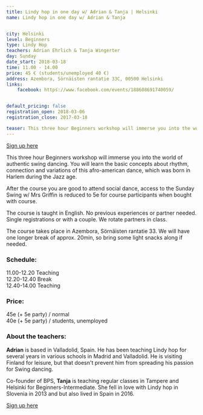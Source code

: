 ```yaml
---
title: Lindy hop in one day w/ Adrian & Tanja | Helsinki
name: Lindy hop in one day w/ Adrian & Tanja


city: Helsinki
level: Beginners
type: Lindy Hop
teachers: Adrian Ehrlich & Tanja Wingerter
day: Sunday
date_start: 2018-03-18
time: 11.00 - 14.00
price: 45 € (students/unemployed 40 €)
address: Azembora, Sörnäisten rantatie 33C, 00500 Helsinki
links:
    facebook: https://www.facebook.com/events/188608691740059/


default_pricing: false
registration_open: 2018-03-06
registration_close: 2017-03-18

teaser: This three hour Beginners workshop will immerse you into the world of authentic swing dancing.
---
```


<a href="https://docs.google.com/forms/d/e/1FAIpQLSdz4hRdXmyXXMR5llrMNQGD2g5mf6V-Q7YDHn38ShTkm7omvA/viewform" target="_blank" class="button">Sign up here</a>

This three hour Beginners workshop will immerse you into the world of authentic swing dancing. You will learn the basic concepts about rhythm, connection and variations of this afro-american dance, which was born in Harlem during the Jazz age. 

After the course you are good to attend social dance, access to the Sunday Swing w/ Mrs Griffin is reduced to 5e for course participants when bought with course.

The course is taught in English. No previous experiences or partner needed. Single registrations or with a couple. We rotate partners in class.

The course takes place in Azembora, Sörnäisten rantatie 33. We will have one longer break of approx. 20min, so bring some light snacks along if needed.

### Schedule:

11.00-12.20 Teaching  
12.20-12.40 Break  
12.40-14.00 Teaching

### Price: 
45e (+ 5e party) / normal  
40e (+ 5e party) / students, unemployed

### About the teachers: 

__Adrian__ is based in Valladolid, Spain. He has been teaching Lindy hop for several years in various schools in Madrid and Valladolid. He is visiting Finland for leisure, but that doesn't prevent him from spreading his passion for Swing dancing.

Co-founder of BPS, __Tanja__ is teaching regular classes in Tampere and Helsinki for Beginners-Intermediate. She fell in love with Lindy hop in Slovenia in 2013 and but also lived in Spain in 2016. 


<a href="https://docs.google.com/forms/d/e/1FAIpQLSdz4hRdXmyXXMR5llrMNQGD2g5mf6V-Q7YDHn38ShTkm7omvA/viewform" target="_blank" class="button">Sign up here</a>

